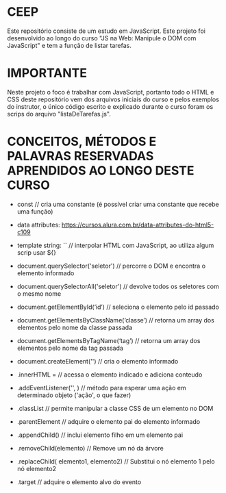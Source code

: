 # CEEP
Este repositório consiste de um estudo em JavaScript. Este projeto foi desenvolvido ao longo do curso "JS na Web: Manipule o DOM com JavaScript" e tem a função de listar tarefas.

# IMPORTANTE
Neste projeto o foco é trabalhar com JavaScript, portanto todo o HTML e CSS deste repositório vem dos arquivos iniciais do curso e pelos exemplos do instrutor, o único código escrito e explicado durante o curso foram os scrips do arquivo "listaDeTarefas.js".


# CONCEITOS, MÉTODOS E PALAVRAS RESERVADAS APRENDIDOS AO LONGO DESTE CURSO

- const // cria uma constante (é possível criar uma constante que recebe uma função)

- data attributes: https://cursos.alura.com.br/data-attributes-do-html5-c109
- template string: `` // interpolar HTML com JavaScript, ao utiliza algum scrip usar ${}

- document.querySelector('seletor') // percorre o DOM e encontra o elemento informado
- document.querySelectorAll('seletor') // devolve todos os seletores com o mesmo nome
- document.getElementById(‘id’) // seleciona o elemento pelo id passado
- document.getElementsByClassName(‘classe’) // retorna um array dos elementos pelo nome da classe passada
- document.getElementsByTagName(‘tag’) // retorna um array dos elementos pelo nome da tag passada
- document.createElement('') // cria o elemento informado

- .innerHTML =  // acessa o elemento indicado e adiciona conteudo
- .addEventListener('', ) // método para esperar uma ação em determinado objeto ('ação', o que fazer)
- .classList // permite manipular a classe CSS de um elemento no DOM
- .parentElement // adquire o elemento pai do elemento informado
- .appendChild() // inclui elemento filho em um elemento pai
- .removeChild(elemento) // Remove um nó da árvore
- .replaceChild( elemento1, elemento2) // Substitui o nó elemento 1 pelo nó elemento2
- .target // adquire o elemento alvo do evento